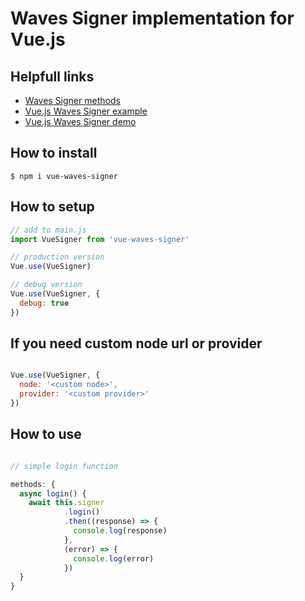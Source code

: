 # Waves Signer implementation for Vue.js

## Helpfull links

* [Waves Signer methods](https://docs.wavesplatform.com/en/building-apps/waves-api-and-sdk/client-libraries/signer#methods)
* [Vue.js Waves Signer example](https://github.com/tltary/waves-signer-vue-example)
* [Vue.js Waves Signer demo](https://github.com/tltary/waves-signer-vue-example-demo)

## How to install

```
$ npm i vue-waves-signer
```

## How to setup

```js
// add to main.js
import VueSigner from 'vue-waves-signer'

// production version
Vue.use(VueSigner)

// debug version
Vue.use(VueSigner, {
  debug: true
})

```

## If you need custom node url or provider 

```js

Vue.use(VueSigner, {
  node: '<custom node>',
  provider: '<custom provider>'
})

```

## How to use

```js

// simple login function

methods: {
  async login() {
    await this.signer
            .login()
            .then((response) => {
              console.log(response)
            },
            (error) => {
              console.log(error)
            })
  }
}

```
